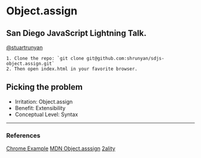 # Object.assign
## San Diego JavaScript Lightning Talk.

[@stuartrunyan](https://twitter.com/stuartrunyan)

	1. Clone the repo: `git clone git@github.com:shrunyan/sdjs-object.assign.git`
	2. Then open index.html in your favorite browser.


## Picking the problem

- Irritation: Object.assign
- Benefit: Extensibility
- Conceptual Level: Syntax



---

### References

[Chrome Example](https://googlechrome.github.io/samples/object-assign-es6/index.html)
[MDN Object.asssign](https://developer.mozilla.org/en-US/docs/Web/JavaScript/Reference/Global_Objects/Object/assign)
[2ality](http://www.2ality.com/2014/01/object-assign.html)

